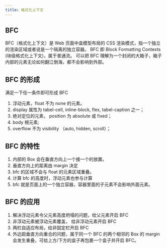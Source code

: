 ```yaml
---
title: 格式化上下文
---
```


## BFC

BFC（格式化上下文）是 Web 页面中盒模型布局的 CSS 渲染模式，指一个独立的渲染区域或者说是一个隔离的独立容器。
BFC 即 Block Formatting Contexts (块级格式化上下文)，属于普通流。
可以把 BFC 理解为一个封闭的大箱子，箱子内部的元素无论如何翻江倒海，都不会影响到外部。

## BFC 的形成

满足一下任一条件即可形成 BFC

1. 浮动元素，float 不为 none 的元素。
2. display 属性为 tabel-cell, inline-block, flex, tabel-caption 之一；
3. 绝对定位的元素， position 为 absolute 或 fixed；
4. body 根元素;
5. overflow 不为 visibility （auto, hidden, scroll）；

## BFC 的特性

1. 内部的 Box 会在垂直方向上一个接一个的放置。
2. 垂直方向上的距离由 margin 决定
3. bfc 的区域不会与 float 的元素区域重叠。
4. 计算 bfc 的高度时，浮动元素也参与计算
5. bfc 就是页面上的一个独立容器，容器里面的子元素不会影响外面元素。

## BFC 的应用

1. 解决浮动元素令父元素高度坍塌的问题，给父元素开启 BFC
2. 非浮动元素被浮动元素覆盖， 给非浮动元素开启 BFC
3. 两栏自适应布局，给非固定栏开启 BFC
4. 外边距垂直方向重合的问题，属于同一个 BFC 的两个相邻的 Box 的 margin 会发生重叠，可给上方/下方的盒子再包裹一个盒子并开启 BFC。
